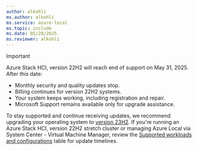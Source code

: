 ```yaml
---
author: alkohli
ms.author: alkohli
ms.service: azure-local
ms.topic: include
ms.date: 05/29/2025
ms.reviewer: alkohli
---
```


>[!IMPORTANT]
> Azure Stack HCI, version 22H2 will reach end of support on May 31, 2025. After this date:
> - Monthly security and quality updates stop.
> - Billing continues for version 22H2 systems.
> - Your system keeps working, including registration and repair.
> - Microsoft Support remains available only for upgrade assistance.
>
> To stay supported and continue receiving updates, we recommend upgrading your operating system to [version 23H2](../upgrade/upgrade-22h2-to-23h2-powershell.md).
>If you're running an Azure Stack HCI, version 22H2 stretch cluster or managing Azure Local via System Center - Virtual Machine Manager, review the [Supported workloads and configurations](../upgrade/about-upgrades-23h2.md#supported-workloads-and-configurations) table for update timelines.